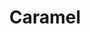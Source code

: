 ---
layout: recette
categories: [recettes]
hidden: true
lang: fr
sitemap: false
title: Caramel
type: condiment
recettes:
  À Tartiner:
    ingredients: 
      - nom: sucre blanc
        qte: 180
        unite: gr
        variable: true
      - nom: beurre
        qte: 80
        unite: gr
      - nom: fleur de sel
        qte: 2
        unite: pincées
      - nom: crème fleurette
        qte: 100
        unite: mL
    etapes:
      - label: "Préparation"
        details:
          - Couper le beurre en dés et le réserver au frais
          - Verser le sucre dans une casserole
          - Faire le caramel à sec à feu moyen/fort
          - Ajouter le beurre et mélanger continuellement au fouet
          - Ajouter la fleur de sel
          - Ajouter la crème liquide et mélanger continuellement au fouet
          - Tamiser pour retirer les eventuels cristaux de sucre restants
notes:
  - label: Technique en vidéo
    link: https://www.youtube.com/watch?v=n2w-82m2X7w
---